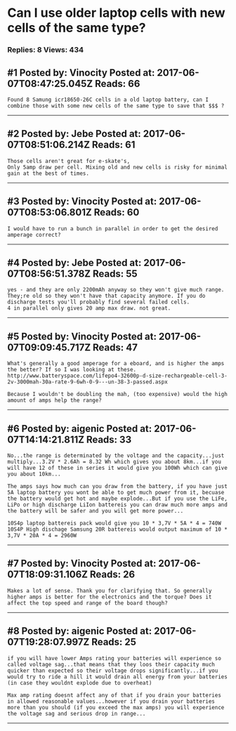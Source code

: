 # Can I use older laptop cells with new cells of the same type?

### Replies: 8 Views: 434

## \#1 Posted by: Vinocity Posted at: 2017-06-07T08:47:25.045Z Reads: 66

```
Found 8 Samung icr18650-26C cells in a old laptop battery, can I combine those with some new cells of the same type to save that $$$ ?
```

---
## \#2 Posted by: Jebe Posted at: 2017-06-07T08:51:06.214Z Reads: 61

```
Those cells aren't great for e-skate's,
Only 5amp draw per cell. Mixing old and new cells is risky for minimal gain at the best of times.
```

---
## \#3 Posted by: Vinocity Posted at: 2017-06-07T08:53:06.801Z Reads: 60

```
I would have to run a bunch in parallel in order to get the desired amperage correct?
```

---
## \#4 Posted by: Jebe Posted at: 2017-06-07T08:56:51.378Z Reads: 55

```
yes - and they are only 2200mAh anyway so they won't give much range. They;re old so they won't have that capacity anymore. If you do discharge tests you'll probably find several failed cells.
4 in parallel only gives 20 amp max draw. not great.
```

---
## \#5 Posted by: Vinocity Posted at: 2017-06-07T09:09:45.717Z Reads: 47

```
What's generally a good amperage for a eboard, and is higher the amps the better? If so I was looking at these. http://www.batteryspace.com/lifepo4-32600p-d-size-rechargeable-cell-3-2v-3000mah-30a-rate-9-6wh-0-9---un-38-3-passed.aspx 

Because I wouldn't be doubling the mah, (too expensive) would the high amount of amps help the range?
```

---
## \#6 Posted by: aigenic Posted at: 2017-06-07T14:14:21.811Z Reads: 33

```
No...the range is determinated by the voltage and the capacity...just multiply...3.2V * 2.6Ah = 8.32 Wh which gives you about 8km...if you will have 12 of these in series it would give you 100Wh which can give you about 10km...

The amps says how much can you draw from the battery, if you have just 5A laptop battery you wont be able to get much power from it, becuase the battery would get hot and maybe explode...But if you use the LiFe, LiPo or high discharge LiIon battereis you can draw much more amps and the battery will be safer and you will get more power...

10S4p laptop battereis pack would give you 10 * 3,7V * 5A * 4 = 740W 
10S4P High dischage Samsung 20R battereis would output maximum of 10 * 3,7V * 20A * 4 = 2960W
```

---
## \#7 Posted by: Vinocity Posted at: 2017-06-07T18:09:31.106Z Reads: 26

```
Makes a lot of sense. Thank you for clarifying that. So generally higher amps is better for the electronics and the torque? Does it affect the top speed and range of the board though?
```

---
## \#8 Posted by: aigenic Posted at: 2017-06-07T19:28:07.997Z Reads: 25

```
if you will have lower Amps rating your batteries will experience so called voltage sag...that means that they loos their capacity much quicker than expected so their voltage drops significantly...if you would try to ride a hill it would drain all energy from your batteries (in case they wouldnt explode due to overheat) 

Max amp rating doesnt affect any of that if you drain your batteries in allowed reasonable values...however if you drain your batteries more than you should (if you exceed the max amps) you will experience the voltage sag and serious drop in range...
```

---
